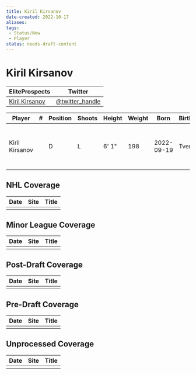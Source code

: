 ```yaml
---
title: Kiril Kirsanov
date-created: 2022-10-17
aliases: 
tags:
 - Status/New
 - Player
status: needs-draft-content
---
```


# Kiril Kirsanov

| EliteProspects                                                                 | Twitter                                 |
| ------------------------------------------------------------------------------ | --------------------------------------- |
| [Kiril Kirsanov](https://www.eliteprospects.com/player/542519/kirill-kirsanov) | [@twitter_handle](https://twitter.com/) |

| Player         | \#  | Position | Shoots | Height | Weight | Born       | Birthplace | Draft |
| -------------- | --- | -------- | ------ | ------ | ------ | ---------- | ---------- | ----- |
| Kiril Kirsanov |     | D        | L      | 6' 1"  | 198    | 2022-09-19 | Tver, RUS  | LAK 3rd Rd 2021 84 overall       |



## NHL  Coverage
| Date | Site | Title |
| ---- | ---- | ----- |
|      |      |       |



## Minor League Coverage
| Date | Site | Title |
| ---- | ---- | ----- |
|      |      |       |



## Post-Draft Coverage
| Date | Site | Title |
| ---- | ---- | ----- |
|      |      |       |



## Pre-Draft Coverage
| Date | Site | Title |
| ---- | ---- | ----- |
|      |      |       |


## Unprocessed Coverage
| Date | Site | Title |
| ---- | ---- | ----- |
|      |      |       |
